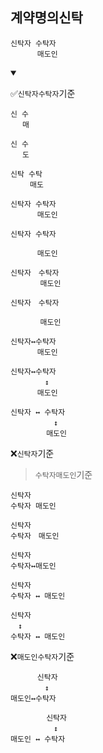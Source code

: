 ## 계약명의신탁
```
신탁자 수탁자
　　　 매도인
```
<details open>
    <summary></summary>

✅`신탁자수탁자`기준
```
신 수
　 매
```
```
신 수
　 도
```
```
신탁 수탁
　　 매도
```
```
신탁자 수탁자
　　　 매도인
```
```
신탁자 수탁자

　　　 매도인
```
```
신탁자　수탁자
　　　　매도인
```
```
신탁자　수탁자

　　　　매도인
```
```
신탁자↔수탁자
　　　 매도인
```
```
신탁자↔수탁자
　　　 　↕
　　　 매도인
```
```
신탁자 ↔ 수탁자
　　　   　↕
　　　   매도인
```

❌`신탁자`기준  
> `수탁자매도인`기준
```
신탁자
수탁자 매도인
```
```
신탁자
수탁자　매도인
```
```
신탁자
수탁자↔매도인
```
```
신탁자
수탁자 ↔ 매도인
```
```
신탁자
　↕
수탁자 ↔ 매도인
```


❌`매도인수탁자`기준
```
　　　 신탁자
　　　 　↕
매도인↔수탁자
```
```
　　　   신탁자
　　　   　↕
매도인 ↔ 수탁자
```
</details>
